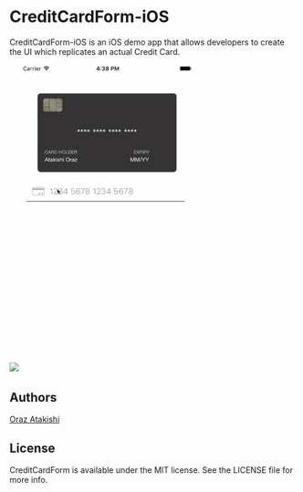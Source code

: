 # CreditCardForm-iOS
CreditCardForm-iOS is an iOS demo app that allows developers to create the UI which replicates an actual Credit Card.

<img src="https://dotjpg.co/8bu.png" width="300">  <img src="CreditCardDemo.gif" width="300">

## Authors

[Oraz Atakishi](https://github.com/orazz)

## License

CreditCardForm is available under the MIT license. See the LICENSE file for more info.
